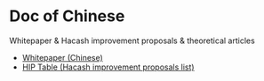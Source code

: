 # Doc of Chinese
Whitepaper & Hacash improvement proposals & theoretical articles



- [Whitepaper (Chinese)](https://github.com/hacash/doc-chinese/blob/main/whitepaper.md)
- [HIP Table (Hacash improvement proposals list)](https://github.com/hacash/doc/blob/main/HIP/HIP-table.md)




